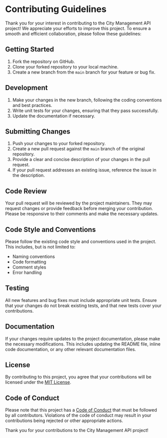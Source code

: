 # Contributing Guidelines

Thank you for your interest in contributing to the City Management API project! We appreciate your efforts to improve this project. To ensure a smooth and efficient collaboration, please follow these guidelines:

## Getting Started

1. Fork the repository on GitHub.
2. Clone your forked repository to your local machine.
3. Create a new branch from the `main` branch for your feature or bug fix.

## Development

1. Make your changes in the new branch, following the coding conventions and best practices.
2. Write unit tests for your changes, ensuring that they pass successfully.
3. Update the documentation if necessary.

## Submitting Changes

1. Push your changes to your forked repository.
2. Create a new pull request against the `main` branch of the original repository.
3. Provide a clear and concise description of your changes in the pull request.
4. If your pull request addresses an existing issue, reference the issue in the description.

## Code Review

Your pull request will be reviewed by the project maintainers. They may request changes or provide feedback before merging your contribution. Please be responsive to their comments and make the necessary updates.

## Code Style and Conventions

Please follow the existing code style and conventions used in the project. This includes, but is not limited to:

- Naming conventions
- Code formatting
- Comment styles
- Error handling

## Testing

All new features and bug fixes must include appropriate unit tests. Ensure that your changes do not break existing tests, and that new tests cover your contributions.

## Documentation

If your changes require updates to the project documentation, please make the necessary modifications. This includes updating the README file, inline code documentation, or any other relevant documentation files.

## License

By contributing to this project, you agree that your contributions will be licensed under the [MIT License](LICENSE).

## Code of Conduct

Please note that this project has a [Code of Conduct](CODE_OF_CONDUCT.md) that must be followed by all contributors. Violations of the code of conduct may result in your contributions being rejected or other appropriate actions.

Thank you for your contributions to the City Management API project!
